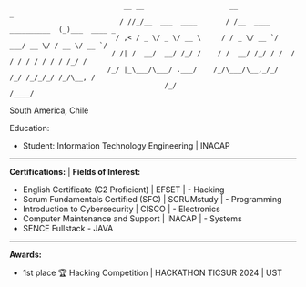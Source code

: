                                 __ __                     __                      _            
                               / //_/__  ___  ____       / /__  ____ __________  (_)___  ____ _
                              / ,< / _ \/ _ \/ __ \     / / _ \/ __ `/ ___/ __ \/ / __ \/ __ `/
                             / /| /  __/  __/ /_/ /    / /  __/ /_/ / /  / / / / / / / / /_/ / 
                            /_/ |_\___/\___/ .___/    /_/\___/\__,_/_/  /_/ /_/_/_/ /_/\__, /  
                                          /_/                                         /____/   

South America, Chile 

Education: 
  - Student: Information Technology Engineering | INACAP
________________________________
**Certifications:**                                 |  **Fields of Interest:**
- English Certificate (C2 Proficient) | EFSET       | - Hacking
- Scrum Fundamentals Certified (SFC) | SCRUMstudy   | - Programming
- Introduction to Cybersecurity | CISCO             | - Electronics
- Computer Maintenance and Support | INACAP         | - Systems
- SENCE Fullstack - JAVA
_________________________________________________
**Awards:**
- 1st place 🏆 Hacking Competition | HACKATHON TICSUR 2024 | UST
